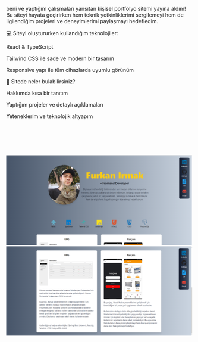   <p>
   beni ve yaptığım çalışmaları yansıtan kişisel portfolyo sitemi yayına aldım!
Bu siteyi hayata geçirirken hem teknik yetkinliklerimi sergilemeyi hem de ilgilendiğim projeleri ve deneyimlerimi paylaşmayı hedefledim.

💻 Siteyi oluştururken kullandığım teknolojiler:

React & TypeScript

Tailwind CSS ile sade ve modern bir tasarım

Responsive yapı ile tüm cihazlarda uyumlu görünüm

📁 Sitede neler bulabilirsiniz?

Hakkımda kısa bir tanıtım

Yaptığım projeler ve detaylı açıklamaları

Yeteneklerim ve teknolojik altyapım
<br><br>

<br><br><br>

  </p>
  <p> 
    <img src="git photos/1.png" alt="drawing" width="500">
     <img src="git photos/2.png" alt="drawing" width="500">
  </p>
  
